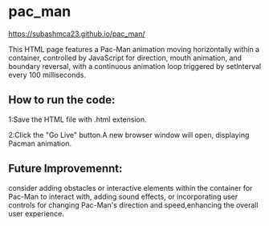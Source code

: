 # pac_man
https://subashmca23.github.io/pac_man/

This HTML page features a Pac-Man animation moving horizontally within a container, controlled by JavaScript for direction, mouth animation, and boundary reversal, with a continuous animation loop triggered by setInterval every 100 milliseconds.

## How to run the code:

1:Save the HTML file with .html extension.

2:Click the "Go Live" button.A new browser window will open, displaying Pacman animation.

## Future Improvemennt:

consider adding obstacles or interactive elements within the container for Pac-Man to interact with, adding sound effects, or incorporating user controls for changing Pac-Man's direction and speed,enhancing the overall user experience.
